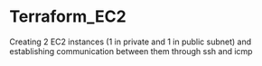 # Terraform_EC2
Creating 2 EC2 instances (1 in private and 1 in public subnet) and establishing communication between them through ssh and icmp
